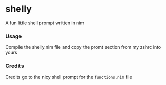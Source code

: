 # shelly
A fun little shell prompt written in nim

### Usage
Compile the shelly.nim file and copy the promt section from my zshrc into yours

### Credits
Credits go to the nicy shell prompt for the `functions.nim` file
